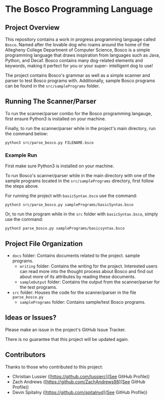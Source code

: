 # The Bosco Programming Language

## Project Overview
This repository contains a work in progress programming language called `Bosco`.
Named after the lovable dog who roams around the home of the Allegheny College Department of Computer Science, Bosco is a simple programming language that draws
inspiration from languages such as Java, Python, and Decaf. Bosco contains many
dog-related elements and keywords, making it perfect for you or your super-
intelligent dog to use!

The project contains Bosco's grammar as well as a simple scanner and parser to
test Bosco programs with. Additionally, sample Bosco programs can be found in
the `src/samplePrograms` folder.

## Running The Scanner/Parser
To run the scanner/parser combo for the Bosco programming langauge, first ensure
Python3 is installed on your machine.

Finally, to run the scanner/parser while in the project's main directory, run the command below:
```
python3 src/parse_bosco.py FILENAME.bsco
```

### Example Run
First make sure Python3 is installed on your machine.

To run Bosco's scanner/parser while in the main directory with one of the
sample programs located in the `src/samplePrograms` directory, first follow the steps above.

For running the project with `basicSyntax.bsco` use the command:
```
python3 src/parse_bosco.py samplePrograms/basicSyntax.bsco
```

Or, to run the program while in the `src` folder with `basicSyntax.bsco`, simply use the command:
```
python3 parse_bosco.py samplePrograms/basicsyntax.bsco
```

## Project File Organization
- `docs` folder: Contains documents related to the project.
  sample programs.
  - `writing` folder: Contains the writing for the project. Interested users can read more into the thought process about Bosco and find out about more of its attributes by reading these documents.
  - `sampleOutput` folder: Contains the output from the scanner/parser for the test programs.
- `src` folder: Houses the code for the scanner/parser in the file `parse_bosco.py`
  - `samplePrograms` folder: Contains sample/test Bosco programs.

## Ideas or Issues?
Please make an issue in the project's GitHub Issue Tracker.

There is no guarantee that this project will be updated again.

## Contributors
Thanks to those who contributed to this project:
  - Christian Lussier ([https://github.com/lussierc](See GitHub Profile))
  - Zach Andrews ([https://github.com/ZachAndrews98](See GitHub Profile))
  - Devin Spitalny ([https://github.com/spitalnyd](See GitHub Profile))
